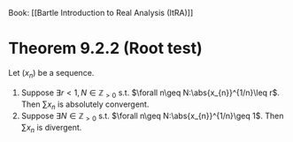 Book: [[Bartle Introduction to Real Analysis (ItRA)]]
# Theorem 9.2.2 (Root test)
Let $(x_{n})$ be a sequence.
1. Suppose $\exists r<1,N\in \mathbb{Z}_{>0}$ s.t. $\forall n\geq N:\abs{x_{n}}^{1/n}\leq r$.
Then $\sum x_{n}$ is absolutely convergent.
2. Suppose $\exists N\in \mathbb{Z}_{>0}$ s.t. $\forall n\geq N:\abs{x_{n}}^{1/n}\geq 1$.
Then $\sum x_{n}$ is divergent.